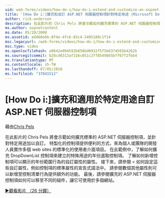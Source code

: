 ```yaml
---
uid: web-forms/videos/how-do-i/how-do-i-extend-and-customize-an-aspnet-server-control-for-a-specific-purpose
title: '[How Do i:]擴充和自訂 ASP.NET 伺服器控制項針對特定用途 |Microsoft Docs'
author: rick-anderson
description: 在此影片的 Chris Pels 將會示範如何擴充標準的 ASP.NET 伺服器控制項，並針對特定用途加以自訂。 特製化的控制項提供 c...
ms.author: aspnetcontent
ms.date: 05/20/2008
ms.assetid: ed460e6b-8f4e-4fcb-83c4-2495180c1f14
msc.legacyurl: /web-forms/videos/how-do-i/how-do-i-extend-and-customize-an-aspnet-server-control-for-a-specific-purpose
msc.type: video
ms.openlocfilehash: e0642e094592b858bd0932f5f5b6374591b4262b
ms.sourcegitcommit: b28cd0313af316c051c2ff8549865bff67f2fbb4
ms.translationtype: MT
ms.contentlocale: zh-TW
ms.lasthandoff: 07/05/2018
ms.locfileid: "37841512"
---
```

<a name="how-do-i-extend-and-customize-an-aspnet-server-control-for-a-specific-purpose"></a>[How Do i:]擴充和適用於特定用途自訂 ASP.NET 伺服器控制項
====================
藉由[Chris Pels](https://twitter.com/chrispels)

在此影片的 Chris Pels 將會示範如何擴充標準的 ASP.NET 伺服器控制項，並針對特定用途加以自訂。 特製化的控制項提供便利的方式，來為個人或團隊的開發人員實作多個 web sites 的標準化的使用者介面項目。 在此範例中，了解如何擴充 DropDownList 控制項來建立的特殊用途的年份選取控制項。 了解如何新增控制項可以顯示的年份範圍行為的自訂屬性的屬性。 接下來，請參閱 < 如何設定這些自訂屬性，例如控制項的標準屬性的宣告式語法中。 請參閱數個其他屬性則可以新增至控制清單行為提供額外的功能。 最後，請參閱擴充的 ASP.NET 伺服器控制項如何可以移至不同的組件，讓它可使用於多個網站。

[&#9654;觀看影片 （26 分鐘）](https://channel9.msdn.com/Blogs/ASP-NET-Site-Videos/how-do-i-extend-and-customize-an-aspnet-server-control-for-a-specific-purpose)
